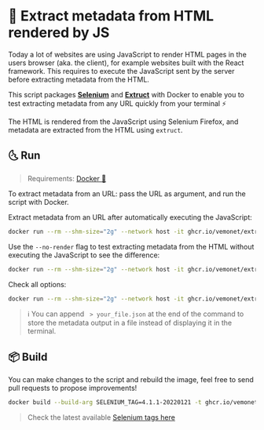 # 🧃 Extract metadata from HTML rendered by JS

Today a lot of websites are using JavaScript to render HTML pages in the users browser (aka. the client), for example websites built with the React framework. This requires to execute the JavaScript sent by the server before extracting metadata from the HTML.

This script packages **[Selenium](https://www.selenium.dev/)** and **[Extruct](https://github.com/scrapinghub/extruct)** with Docker to enable you to test extracting metadata from any URL quickly from your terminal ⚡️

The HTML is rendered from the JavaScript using Selenium Firefox, and metadata are extracted from the HTML using `extruct`.

## 🌜️ Run

> Requirements: [Docker 🐳](https://docs.docker.com/get-docker/)

To extract metadata from an URL: pass the URL as argument, and run the script with Docker.

Extract metadata from an URL after automatically executing the JavaScript:

```bash
docker run --rm --shm-size="2g" --network host -it ghcr.io/vemonet/extruct-selenium https://fair-enough.semanticscience.org/evaluation/f0b7a7f7e05592e776c1a54040416500ec69e45c
```

Use the `--no-render` flag to test extracting metadata from the HTML without executing the JavaScript to see the difference:

```bash
docker run --rm --shm-size="2g" --network host -it ghcr.io/vemonet/extruct-selenium https://fair-enough.semanticscience.org/evaluations/8953ccf7bba4bc5fcd2124c0e68730601eeb0362 --no-render
```

Check all options:

```bash
docker run --rm --shm-size="2g" --network host -it ghcr.io/vemonet/extruct-selenium
```

> ℹ️ You can append ` > your_file.json` at the end of the command to store the metadata output in a file instead of displaying it in the terminal.

## 📦️ Build

You can make changes to the script and rebuild the image, feel free to send pull requests to propose improvements!

```bash
docker build --build-arg SELENIUM_TAG=4.1.1-20220121 -t ghcr.io/vemonet/extruct-selenium .
```

> Check the latest available [Selenium tags here](https://hub.docker.com/r/selenium/standalone-firefox/tags)
